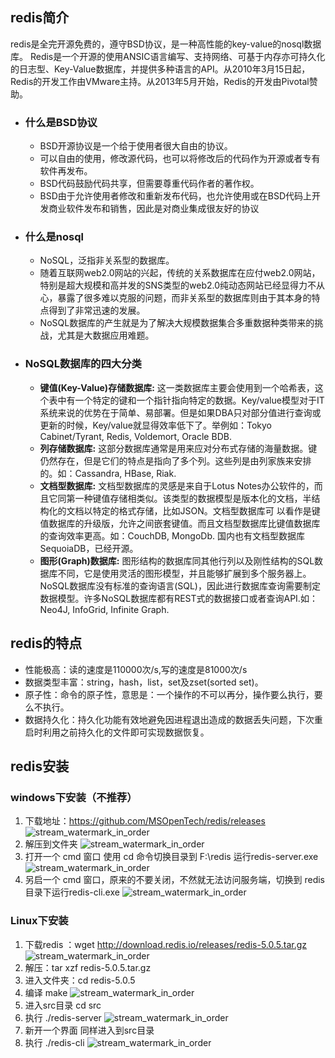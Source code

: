 ## redis简介
redis是全完开源免费的，遵守BSD协议，是一种高性能的key-value的nosql数据库。
Redis是一个开源的使用ANSIC语言编写、支持网络、可基于内存亦可持久化的日志型、Key-Value数据库，并提供多种语言的API。从2010年3月15日起，Redis的开发工作由VMware主持。从2013年5月开始，Redis的开发由Pivotal赞助。

- ### 什么是BSD协议

    - BSD开源协议是一个给于使用者很大自由的协议。
    - 可以自由的使用，修改源代码，也可以将修改后的代码作为开源或者专有软件再发布。
    - BSD代码鼓励代码共享，但需要尊重代码作者的著作权。
    - BSD由于允许使用者修改和重新发布代码，也允许使用或在BSD代码上开发商业软件发布和销售，因此是对商业集成很友好的协议

- ### 什么是nosql
    - NoSQL，泛指非关系型的数据库。
    - 随着互联网web2.0网站的兴起，传统的关系数据库在应付web2.0网站，特别是超大规模和高并发的SNS类型的web2.0纯动态网站已经显得力不从心，暴露了很多难以克服的问题，而非关系型的数据库则由于其本身的特点得到了非常迅速的发展。
    - NoSQL数据库的产生就是为了解决大规模数据集合多重数据种类带来的挑战，尤其是大数据应用难题。
- ### NoSQL数据库的四大分类
    - **键值(Key-Value)存储数据库:**
        这一类数据库主要会使用到一个哈希表，这个表中有一个特定的键和一个指针指向特定的数据。Key/value模型对于IT系统来说的优势在于简单、易部署。但是如果DBA只对部分值进行查询或更新的时候，Key/value就显得效率低下了。举例如：Tokyo Cabinet/Tyrant, Redis, Voldemort, Oracle BDB.
    - **列存储数据库:**
        这部分数据库通常是用来应对分布式存储的海量数据。键仍然存在，但是它们的特点是指向了多个列。这些列是由列家族来安排的。如：Cassandra, HBase, Riak.
    - **文档型数据库:**
        文档型数据库的灵感是来自于Lotus Notes办公软件的，而且它同第一种键值存储相类似。该类型的数据模型是版本化的文档，半结构化的文档以特定的格式存储，比如JSON。文档型数据库可 以看作是键值数据库的升级版，允许之间嵌套键值。而且文档型数据库比键值数据库的查询效率更高。如：CouchDB, MongoDb. 国内也有文档型数据库SequoiaDB，已经开源。
    - **图形(Graph)数据库:**
        图形结构的数据库同其他行列以及刚性结构的SQL数据库不同，它是使用灵活的图形模型，并且能够扩展到多个服务器上。NoSQL数据库没有标准的查询语言(SQL)，因此进行数据库查询需要制定数据模型。许多NoSQL数据库都有REST式的数据接口或者查询API.如：Neo4J, InfoGrid, Infinite Graph.

## redis的特点

- 性能极高：读的速度是110000次/s,写的速度是81000次/s
- 数据类型丰富：string，hash，list，set及zset(sorted set)。
- 原子性：命令的原子性，意思是：一个操作的不可以再分，操作要么执行，要么不执行。
- 数据持久化：持久化功能有效地避免因进程退出造成的数据丢失问题，下次重启时利用之前持久化的文件即可实现数据恢复。

## redis安装

### windows下安装（不推荐）
1. 下载地址：https://github.com/MSOpenTech/redis/releases
    ![stream_watermark_in_order](https://blog-review-notes.oss-cn-beijing.aliyuncs.com/framework/redis/_images/Win_下载.png)
2. 解压到文件夹
    ![stream_watermark_in_order](https://blog-review-notes.oss-cn-beijing.aliyuncs.com/framework/redis/_images/Win_解压.png)
3. 打开一个 cmd 窗口 使用 cd 命令切换目录到 F:\redis 运行redis-server.exe
    ![stream_watermark_in_order](https://blog-review-notes.oss-cn-beijing.aliyuncs.com/framework/redis/_images/Win_启动服务.png)
4. 另启一个 cmd 窗口，原来的不要关闭，不然就无法访问服务端，切换到 redis 目录下运行redis-cli.exe
    ![stream_watermark_in_order](https://blog-review-notes.oss-cn-beijing.aliyuncs.com/framework/redis/_images/Win_客户端.png)

### Linux下安装
1. 下载redis ：wget http://download.redis.io/releases/redis-5.0.5.tar.gz
    ![stream_watermark_in_order](https://blog-review-notes.oss-cn-beijing.aliyuncs.com/framework/redis/_images/Linux_下载.png)
2. 解压：tar xzf redis-5.0.5.tar.gz
3. 进入文件夹：cd redis-5.0.5
4. 编译 make
    ![stream_watermark_in_order](https://blog-review-notes.oss-cn-beijing.aliyuncs.com/framework/redis/_images/Linux_编译.png)
5. 进入src目录 cd src
6. 执行 ./redis-server
    ![stream_watermark_in_order](https://blog-review-notes.oss-cn-beijing.aliyuncs.com/framework/redis/_images/Linux_启动服务.png)
7. 新开一个界面 同样进入到src目录
8. 执行 ./redis-cli
    ![stream_watermark_in_order](https://blog-review-notes.oss-cn-beijing.aliyuncs.com/framework/redis/_images/Linux_客户端.png)